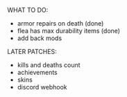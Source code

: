 WHAT TO DO:

- armor repairs on death (done)
- flea has max durability items (done)
- add back mods


LATER PATCHES:
- kills and deaths count
- achievements
- skins
- discord webhook